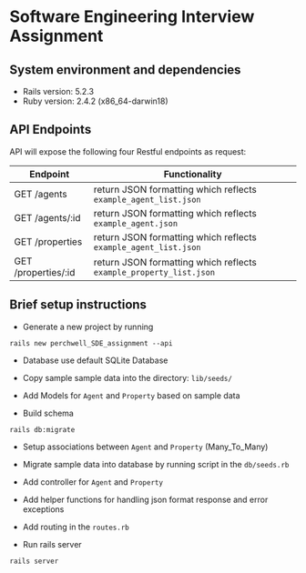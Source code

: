 # Software Engineering Interview Assignment

## System environment and dependencies

* Rails version: 5.2.3
* Ruby version: 2.4.2 (x86_64-darwin18)

## API Endpoints

API will expose the following four Restful endpoints as request:

Endpoint | Functionality
--- | ---
GET /agents | return JSON formatting which reflects ``example_agent_list.json``
GET /agents/:id | return JSON formatting which reflects ``example_agent.json``
GET /properties | return JSON formatting which reflects ``example_agent_list.json``
GET /properties/:id | return JSON formatting which reflects ``example_property_list.json``

## Brief setup instructions

* Generate a new project by running

```(ruby)
rails new perchwell_SDE_assignment --api
```

* Database use default SQLite Database

* Copy sample sample data into the directory: ``lib/seeds/``

* Add Models for ``Agent`` and ``Property`` based on sample data

* Build schema

```(ruby)
rails db:migrate
```

* Setup associations between ``Agent`` and ``Property`` (Many_To_Many)

* Migrate sample data into database by running script in the ``db/seeds.rb``

* Add controller for ``Agent`` and ``Property``

* Add helper functions for handling json format response and error exceptions

* Add routing in the ``routes.rb``

* Run rails server

```(ruby)
rails server
```